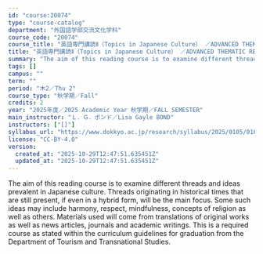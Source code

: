 ```yaml
---
id: "course:20074"
type: "course-catalog"
department: "外国語学部交流文化学科"
course_code: "20074"
course_title: "英語専門講読Ⅱ（Topics in Japanese Culture） ／ADVANCED THEMATIC READING II"
title: "英語専門講読Ⅱ（Topics in Japanese Culture） ／ADVANCED THEMATIC READING II"
summary: "The aim of this reading course is to examine different threads and ideas prevalent in Japanese culture. Threads originat…"
tags: []
campus: ""
term: ""
period: "木2／Thu 2"
course_type: "秋学期／Fall"
credits: 2
year: "2025年度／2025 Academic Year 秋学期／FALL SEMESTER"
main_instructor: "Ｌ．Ｇ．ボンド／Lisa Gayle BOND"
instructors: ["[]"]
syllabus_url: "https://www.dokkyo.ac.jp/research/syllabus/2025/0105/0105_20074_ja_JP.html"
license: "CC-BY-4.0"
version:
  created_at: "2025-10-29T12:47:51.635451Z"
  updated_at: "2025-10-29T12:47:51.635451Z"
---
```

The aim of this reading course is to examine different threads and ideas prevalent in Japanese culture. Threads originating in historical times that are still present, if even in a hybrid form, will be the main focus. Some such ideas may include harmony, respect, mindfulness, concepts of religion as well as others. Materials used will come from translations of original works as well as news articles, journals and academic writings. This is a required course as stated within the curriculum guidelines for graduation from the Department of Tourism and Transnational Studies.
